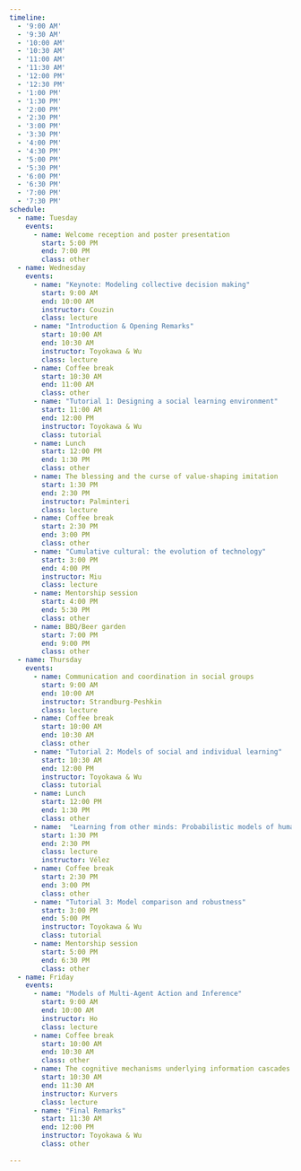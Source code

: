 ```yaml
---
timeline:
  - '9:00 AM'
  - '9:30 AM'
  - '10:00 AM'
  - '10:30 AM'
  - '11:00 AM'
  - '11:30 AM'
  - '12:00 PM'
  - '12:30 PM'
  - '1:00 PM'
  - '1:30 PM'
  - '2:00 PM'
  - '2:30 PM'
  - '3:00 PM'
  - '3:30 PM'
  - '4:00 PM'
  - '4:30 PM'
  - '5:00 PM'
  - '5:30 PM'
  - '6:00 PM'
  - '6:30 PM'
  - '7:00 PM'
  - '7:30 PM'
schedule:
  - name: Tuesday
    events:
      - name: Welcome reception and poster presentation
        start: 5:00 PM
        end: 7:00 PM
        class: other
  - name: Wednesday
    events:
      - name: "Keynote: Modeling collective decision making"
        start: 9:00 AM
        end: 10:00 AM
        instructor: Couzin
        class: lecture
      - name: "Introduction & Opening Remarks"
        start: 10:00 AM
        end: 10:30 AM
        instructor: Toyokawa & Wu
        class: lecture
      - name: Coffee break
        start: 10:30 AM
        end: 11:00 AM
        class: other
      - name: "Tutorial 1: Designing a social learning environment"
        start: 11:00 AM
        end: 12:00 PM
        instructor: Toyokawa & Wu
        class: tutorial
      - name: Lunch
        start: 12:00 PM
        end: 1:30 PM
        class: other
      - name: The blessing and the curse of value-shaping imitation
        start: 1:30 PM
        end: 2:30 PM
        instructor: Palminteri
        class: lecture
      - name: Coffee break
        start: 2:30 PM
        end: 3:00 PM
        class: other
      - name: "Cumulative cultural: the evolution of technology"
        start: 3:00 PM
        end: 4:00 PM
        instructor: Miu
        class: lecture
      - name: Mentorship session
        start: 4:00 PM 
        end: 5:30 PM 
        class: other
      - name: BBQ/Beer garden
        start: 7:00 PM 
        end: 9:00 PM 
        class: other
  - name: Thursday
    events:
      - name: Communication and coordination in social groups
        start: 9:00 AM
        end: 10:00 AM
        instructor: Strandburg-Peshkin
        class: lecture
      - name: Coffee break
        start: 10:00 AM
        end: 10:30 AM
        class: other
      - name: "Tutorial 2: Models of social and individual learning"
        start: 10:30 AM
        end: 12:00 PM
        instructor: Toyokawa & Wu
        class: tutorial
      - name: Lunch
        start: 12:00 PM
        end: 1:30 PM
        class: other
      - name:  "Learning from other minds: Probabilistic models of human social learning"
        start: 1:30 PM 
        end: 2:30 PM 
        class: lecture
        instructor: Vélez
      - name: Coffee break
        start: 2:30 PM
        end: 3:00 PM
        class: other
      - name: "Tutorial 3: Model comparison and robustness"
        start: 3:00 PM
        end: 5:00 PM
        instructor: Toyokawa & Wu
        class: tutorial
      - name: Mentorship session
        start: 5:00 PM 
        end: 6:30 PM 
        class: other
  - name: Friday
    events:
      - name: "Models of Multi-Agent Action and Inference"
        start: 9:00 AM
        end: 10:00 AM
        instructor: Ho
        class: lecture
      - name: Coffee break
        start: 10:00 AM
        end: 10:30 AM
        class: other
      - name: The cognitive mechanisms underlying information cascades
        start: 10:30 AM
        end: 11:30 AM
        instructor: Kurvers
        class: lecture
      - name: "Final Remarks"
        start: 11:30 AM
        end: 12:00 PM
        instructor: Toyokawa & Wu
        class: other
 
---
```

